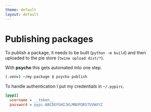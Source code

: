 ```yaml
---
theme: default
layout: default
---
```


# Publishing packages

To publish a package, it needs to be built (`python -m build`) and then uploaded
to the pie store (`twine upload dist/*`).

With **psycho** this gets automated into one step.

```bash
(.venv) ~/my-package $ psycho publish
```

To handle authentication I put my credentials in `~/.pypirc`.

```ini
[pypi]
  username = __token__
  password = pypi-ABCDEFGHIJKLMNOPQRSTUVWXYZ
```
